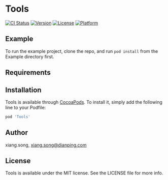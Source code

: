 # Tools

[![CI Status](https://img.shields.io/travis/xiang.song/Tools.svg?style=flat)](https://travis-ci.org/xiang.song/Tools)
[![Version](https://img.shields.io/cocoapods/v/Tools.svg?style=flat)](https://cocoapods.org/pods/Tools)
[![License](https://img.shields.io/cocoapods/l/Tools.svg?style=flat)](https://cocoapods.org/pods/Tools)
[![Platform](https://img.shields.io/cocoapods/p/Tools.svg?style=flat)](https://cocoapods.org/pods/Tools)

## Example

To run the example project, clone the repo, and run `pod install` from the Example directory first.

## Requirements

## Installation

Tools is available through [CocoaPods](https://cocoapods.org). To install
it, simply add the following line to your Podfile:

```ruby
pod 'Tools'
```

## Author

xiang.song, xiang.song@dianping.com

## License

Tools is available under the MIT license. See the LICENSE file for more info.
